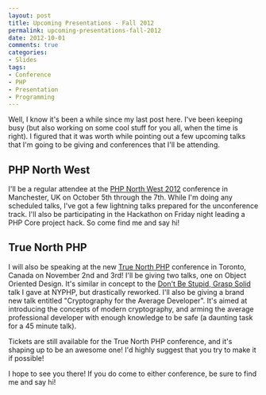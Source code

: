 ```yaml
---
layout: post
title: Upcoming Presentations - Fall 2012
permalink: upcoming-presentations-fall-2012
date: 2012-10-01
comments: true
categories:
- Slides
tags:
- Conference
- PHP
- Presentation
- Programming
---
```


Well, I know it's been a while since my last post here. I've been keeping busy (but also working on some cool stuff for you all, when the time is right). I figured that it was worth while pointing out a few upcoming talks that I'm going to be giving and conferences that I'll be attending.

<!--more-->

## PHP North West

I'll be a regular attendee at the [PHP North West 2012](http://conference.phpnw.org.uk/phpnw12/) conference in Manchester, UK on October 5th through the 7th. While I'm doing any scheduled talks, I've got a few lightning talks prepared for the unconference track. I'll also be participating in the Hackathon on Friday night leading a PHP Core project hack. So come find me and say hi!

## True North PHP

I will also be speaking at the new [True North PHP](http://truenorthphp.ca/) conference in Toronto, Canada on November 2nd and 3rd! I'll be giving two talks, one on Object Oriented Design. It's similar in concept to the [Don't Be Stupid, Grasp Solid](http://blog.ircmaxell.com/2012/05/dont-be-stupid-grasp-solid-slides.html) talk I gave at NYPHP, but drastically reworked. I'll also be giving a brand new talk entitled "Cryptography for the Average Developer". It's aimed at introducing the concepts of modern cryptography, and arming the average professional developer with enough knowledge to be safe (a daunting task for a 45 minute talk).

Tickets are still available for the True North PHP conference, and it's shaping up to be an awesome one! I'd highly suggest that you try to make it if possible!

I hope to see you there! If you do come to either conference, be sure to find me and say hi!
